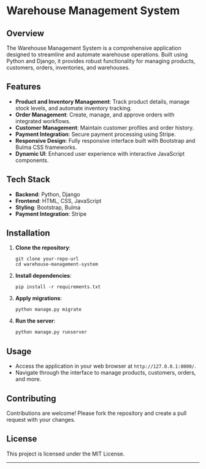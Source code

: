 

# Warehouse Management System

## Overview
The Warehouse Management System is a comprehensive application designed to streamline and automate warehouse operations. Built using Python and Django, it provides robust functionality for managing products, customers, orders, inventories, and warehouses.

## Features
- **Product and Inventory Management**: Track product details, manage stock levels, and automate inventory tracking.
- **Order Management**: Create, manage, and approve orders with integrated workflows.
- **Customer Management**: Maintain customer profiles and order history.
- **Payment Integration**: Secure payment processing using Stripe.
- **Responsive Design**: Fully responsive interface built with Bootstrap and Bulma CSS frameworks.
- **Dynamic UI**: Enhanced user experience with interactive JavaScript components.

## Tech Stack
- **Backend**: Python, Django
- **Frontend**: HTML, CSS, JavaScript
- **Styling**: Bootstrap, Bulma
- **Payment Integration**: Stripe

## Installation

1. **Clone the repository**:
   ```
   git clone your-repo-url
   cd warehouse-management-system
   ```

2. **Install dependencies**:
   ```
   pip install -r requirements.txt
   ```

3. **Apply migrations**:
   ```
   python manage.py migrate
   ```

4. **Run the server**:
   ```bash
   python manage.py runserver
   ```

## Usage
- Access the application in your web browser at `http://127.0.0.1:8000/`.
- Navigate through the interface to manage products, customers, orders, and more.

## Contributing
Contributions are welcome! Please fork the repository and create a pull request with your changes.

## License
This project is licensed under the MIT License.

---

